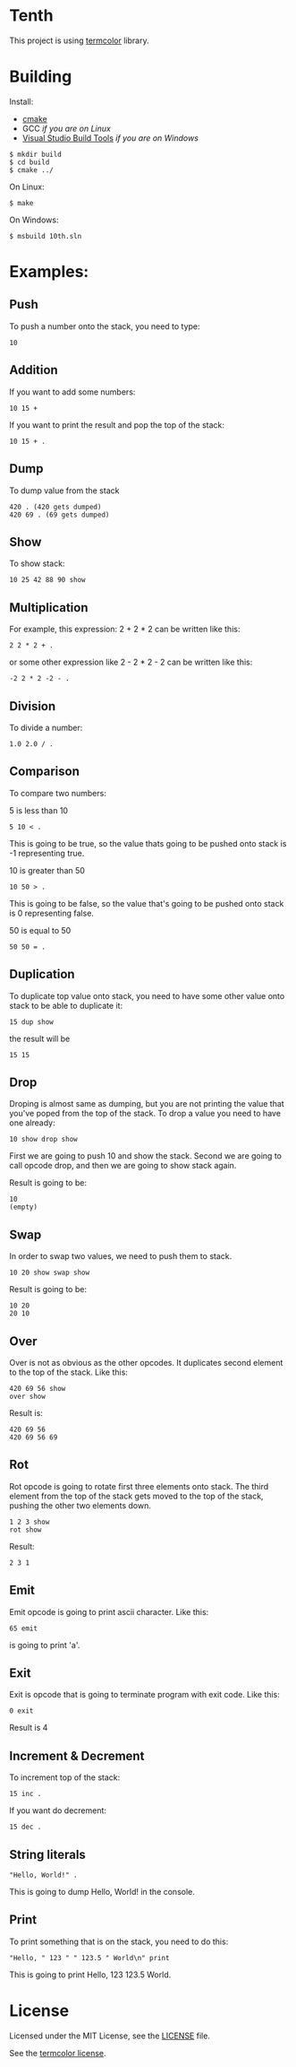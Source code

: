 # Tenth

This project is using [termcolor](https://github.com/ikalnytskyi/termcolor) library.

# Building

Install:
* [cmake](https://cmake.org/)
* GCC *if you are on Linux*
* [Visual Studio Build Tools](https://visualstudio.microsoft.com/downloads/) *if you are on Windows*
  
``` console
$ mkdir build
$ cd build
$ cmake ../
```

On Linux:
``` console
$ make
```
On Windows:
``` console
$ msbuild 10th.sln
```

# Examples:

## Push

To push a number onto the stack, you need to type:

    10
## Addition

If you want to add some numbers:

    10 15 +

If you want to print the result and pop the top of the stack:

    10 15 + .

## Dump

To dump value from the stack

    420 . (420 gets dumped)
    420 69 . (69 gets dumped)

## Show

To show stack:

    10 25 42 88 90 show

## Multiplication

For example, this expression: 2 + 2 * 2 can be written like this:

    2 2 * 2 + .

or some other expression like 2 - 2 * 2  - 2 can be written like this:

    -2 2 * 2 -2 - .

## Division

To divide a number:

    1.0 2.0 / .

## Comparison

To compare two numbers:

5 is less than 10

    5 10 < .

This is going to be true, so the value thats going to be pushed onto stack is -1 representing true.

10 is greater than 50

    10 50 > .

This is going to be false, so the value that's going to be pushed onto stack is 0 representing false.

50 is equal to 50

    50 50 = .

## Duplication

To duplicate top value onto stack, you need to have some other value onto stack to be able to duplicate it:

    15 dup show

the result will be 
    
    15 15

## Drop

Droping is almost same as dumping, but you are not printing the value that you've poped from the top of the stack. To drop a value you need to have one already:

    10 show drop show

First we are going to push 10 and show the stack. Second we are going to call opcode drop, and then we are going to show stack again.

Result is going to be:

    10
    (empty)

## Swap

In order to swap two values, we need to push them to stack.

    10 20 show swap show

Result is going to be:

    10 20
    20 10

## Over

Over is not as obvious as the other opcodes. It duplicates second element to the top of the stack. Like this:

    420 69 56 show
    over show

Result is:

    420 69 56
    420 69 56 69

## Rot

Rot opcode is going to rotate first three elements onto stack. The third element from the top of the stack gets moved to the top of the stack, pushing the other two elements down.

    1 2 3 show
    rot show

Result:

    2 3 1

## Emit

Emit opcode is going to print ascii character.
Like this:

    65 emit

is going to print 'a'.

## Exit

Exit is opcode that is going to terminate program with exit code.
Like this:

    0 exit

Result is 4

## Increment & Decrement

To increment top of the stack:

    15 inc .

If you want do decrement:
    
    15 dec .

## String literals

    "Hello, World!" .

This is going to dump Hello, World! in the console.

## Print

To print something that is on the stack, you need to do this:

    "Hello, " 123 " " 123.5 " World\n" print

This is going to print Hello, 123 123.5 World.

# License
Licensed under the MIT License, see the [LICENSE](./LICENSE) file.

See the [termcolor license](./src/termcolor/LICENSE).
